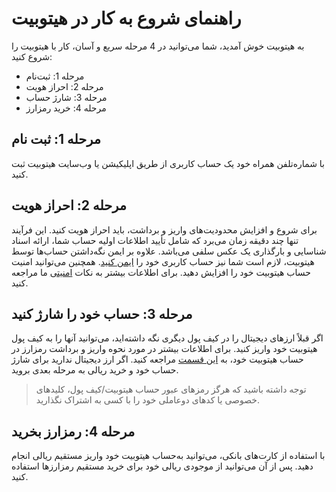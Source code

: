 #  راهنمای شروع به کار در هیتوبیت

به هیتوبیت خوش آمدید، شما می‌توانید در 4 مرحله سریع و آسان، کار با هیتوبیت را شروع کنید:

-	مرحله 1: ثبت‌نام
-	مرحله 2: احراز هویت 
-	مرحله 3: شارژ حساب 
-	مرحله 4: خرید رمزارز

## مرحله 1: ثبت نام

با شماره‌تلفن همراه خود یک حساب کاربری از طریق اپلیکیشن  یا وب‌سایت هیتوبیت ثبت کنید.

## مرحله 2: احراز هویت

برای شروع و افزایش محدودیت‌های واریز و برداشت، باید احراز هویت کنید. این فرآیند تنها چند دقیقه زمان می‌برد که شامل تأیید اطلاعات اولیه حساب شما، ارائه اسناد شناسایی و بارگذاری یک عکس سلفی می‌باشد.
علاوه بر ایمن نگه‌داشتن حساب‌ها توسط هیتوبیت، لازم است شما نیز حساب کاربری خود را [ایمن کنید](https://github.com/HitoBitCo/FAQDocs/blob/main/Security/Security-Tips/How-to-Secure-Your-Hitobit-Account/How-to-Secure-Your-Hitobit-Account.md). همچنین می‌توانید امنیت حساب هیتوبیت خود را افزایش دهید. برای اطلاعات بیشتر به نکات [امنیتی](https://github.com/HitoBitCo/FAQDocs/blob/main/Security/Security-Tips/Hitobit-Account-Security-Tips/Hitobit-Account-Security-Tips.md) ما مراجعه کنید.

## مرحله 3: حساب خود را شارژ کنید

اگر قبلاً ارزهای دیجیتال را در کیف پول دیگری نگه داشته‌اید، می‌توانید آنها را به کیف پول هیتوبیت خود واریز کنید. برای اطلاعات بیشتر در مورد نحوه واریز و برداشت رمزارز در حساب هیتوبیت خود، به [این قسمت](https://github.com/HitoBitCo/FAQDocs/blob/main/Crypto-Deposit-Withdrawal/Deposit-Withdraw-Guide/How-Do-I-DepositWithdraw-Cryptocurrency-on-Hitobit/How-Do-I-DepositWithdraw-Cryptocurrency-on-Hitobit.md) مراجعه کنید.
اگر ارز دیجیتال ندارید برای شارژ حساب خود و خرید ریالی به مرحله بعدی بروید.

> توجه داشته باشید که هرگز رمزهای عبور حساب هیتوبیت/کیف پول، کلیدهای خصوصی یا کدهای دوعاملی خود را با کسی به اشتراک نگذارید.

## مرحله 4: رمزارز بخرید	

با استفاده از کارت‌های بانکی، می‌توانید به‌حساب هیتوبیت خود واریز مستقیم ریالی انجام دهید. پس از آن می‌توانید از موجودی ریالی خود برای خرید مستقیم رمزارزها استفاده کنید.





